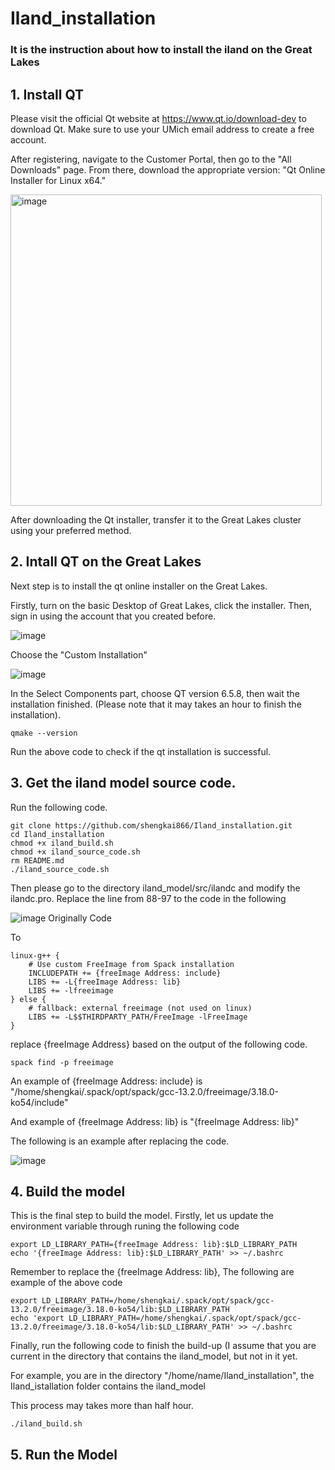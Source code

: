 # Iland_installation

### It is the instruction about how to install the iland on the Great Lakes

## 1. Install QT

Please visit the official Qt website at https://www.qt.io/download-dev to download Qt. Make sure to use your UMich email address to create a free account.

After registering, navigate to the Customer Portal, then go to the "All Downloads" page. From there, download the appropriate version: "Qt Online Installer for Linux x64."

<img width="498" alt="image" src="https://github.com/user-attachments/assets/e0f97685-da65-4aa9-9a73-61ae525c3a01" />

After downloading the Qt installer, transfer it to the Great Lakes cluster using your preferred method.


## 2. Intall QT on the Great Lakes

Next step is to install the qt online installer on the Great Lakes.

Firstly, turn on the basic Desktop of Great Lakes, click the installer. Then, sign in using the account that you created before.

![image](https://github.com/user-attachments/assets/bb91f3c9-ca15-4f52-8d45-d70df626f03e)

Choose the "Custom Installation"

![image](https://github.com/user-attachments/assets/3acc5012-71b3-4e88-b209-cbdf143c4ed8)

In the Select Components part, choose QT version 6.5.8, then wait the installation finished. (Please note that it may takes an hour to finish the installation).

```{cmd}
qmake --version
```

Run the above code to check if the qt installation is successful.

## 3. Get the iland model source code.

Run the following code.

```{cmd}
git clone https://github.com/shengkai866/Iland_installation.git
cd Iland_installation
chmod +x iland_build.sh
chmod +x iland_source_code.sh
rm README.md
./iland_source_code.sh
```
Then please go to the directory iland_model/src/ilandc and modify the ilandc.pro. Replace the line from 88-97 to the code in the following

![image](https://github.com/user-attachments/assets/7e96ed42-76c5-493e-a4ce-b33386531b34)
Originally Code

To 
```{cmd}
linux-g++ {
    # Use custom FreeImage from Spack installation
    INCLUDEPATH += {freeImage Address: include}
    LIBS += -L{freeImage Address: lib}
    LIBS += -lfreeimage
} else {
    # fallback: external freeimage (not used on linux)
    LIBS += -L$$THIRDPARTY_PATH/FreeImage -lFreeImage
}
```

replace {freeImage Address} based on the output of the following code.

```{cmd}
spack find -p freeimage
```

An example of {freeImage Address: include} is "/home/shengkai/.spack/opt/spack/gcc-13.2.0/freeimage/3.18.0-ko54/include"

And example of {freeImage Address: lib} is "{freeImage Address: lib}"

The following is an example after replacing the code.

![image](https://github.com/user-attachments/assets/1cc8c525-26c3-4a57-b622-2bb9165b70d9)


## 4. Build the model

This is the final step to build the model. Firstly, let us update the environment variable through runing the following code

```{cmd}
export LD_LIBRARY_PATH={freeImage Address: lib}:$LD_LIBRARY_PATH
echo '{freeImage Address: lib}:$LD_LIBRARY_PATH' >> ~/.bashrc
```

Remember to replace the {freeImage Address: lib}, The following are example of the above code

```{cmd}
export LD_LIBRARY_PATH=/home/shengkai/.spack/opt/spack/gcc-13.2.0/freeimage/3.18.0-ko54/lib:$LD_LIBRARY_PATH
echo 'export LD_LIBRARY_PATH=/home/shengkai/.spack/opt/spack/gcc-13.2.0/freeimage/3.18.0-ko54/lib:$LD_LIBRARY_PATH' >> ~/.bashrc
```

Finally, run the following code to finish the build-up (I assume that you are current in the directory that contains the iland_model, but not in it yet.

For example, you are in the directory "/home/name/Iland_installation", the Iland_istallation folder contains the iland_model

This process may takes more than half hour.

```{cmd}
./iland_build.sh
```

## 5. Run the Model













